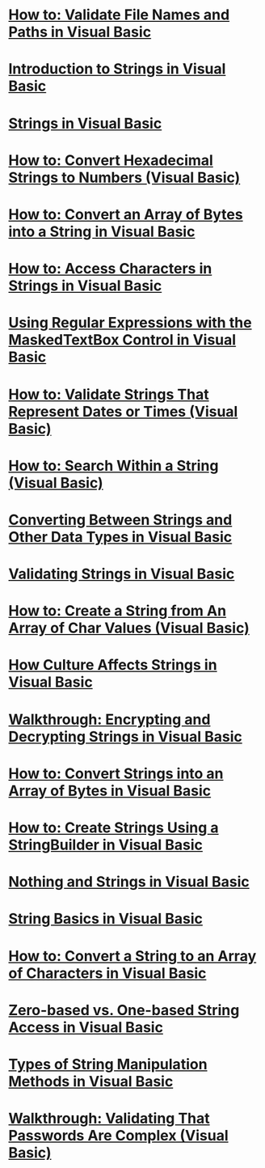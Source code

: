 # [How to: Validate File Names and Paths in Visual Basic](how-to-validate-file-names-and-paths.md)
# [Introduction to Strings in Visual Basic](introduction-to-strings.md)
# [Strings in Visual Basic](index.md)
# [How to: Convert Hexadecimal Strings to Numbers (Visual Basic)](how-to-convert-hexadecimal-strings-to-numbers.md)
# [How to: Convert an Array of Bytes into a String in Visual Basic](how-to-convert-an-array-of-bytes-into-a-string.md)
# [How to: Access Characters in Strings in Visual Basic](how-to-access-characters-in-strings.md)
# [Using Regular Expressions with the MaskedTextBox Control in Visual Basic](using-regular-expressions-with-the-maskedtextbox-control.md)
# [How to: Validate Strings That Represent Dates or Times (Visual Basic)](how-to-validate-strings-that-represent-dates-or-times.md)
# [How to: Search Within a String (Visual Basic)](how-to-search-within-a-string.md)
# [Converting Between Strings and Other Data Types in Visual Basic](converting-between-strings-and-other-data-types.md)
# [Validating Strings in Visual Basic](validating-strings.md)
# [How to: Create a String from An Array of Char Values (Visual Basic)](how-to-create-a-string-from-an-array-of-char-values.md)
# [How Culture Affects Strings in Visual Basic](how-culture-affects-strings.md)
# [Walkthrough: Encrypting and Decrypting Strings in Visual Basic](walkthrough-encrypting-and-decrypting-strings.md)
# [How to: Convert Strings into an Array of Bytes in Visual Basic](how-to-convert-strings-into-an-array-of-bytes.md)
# [How to: Create Strings Using a StringBuilder in Visual Basic](how-to-create-strings-using-a-stringbuilder.md)
# [Nothing and Strings in Visual Basic](nothing-and-strings.md)
# [String Basics in Visual Basic](string-basics.md)
# [How to: Convert a String to an Array of Characters in Visual Basic](how-to-convert-a-string-to-an-array-of-characters.md)
# [Zero-based vs. One-based String Access in Visual Basic](zero-based-vs-one-based-string-access.md)
# [Types of String Manipulation Methods in Visual Basic](types-of-string-manipulation-methods.md)
# [Walkthrough: Validating That Passwords Are Complex (Visual Basic)](walkthrough-validating-that-passwords-are-complex.md)
